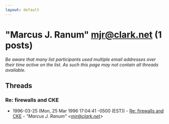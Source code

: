 ```yaml
---
layout: default
---
```


# "Marcus J. Ranum" <mjr@clark.net> (1 posts)

_Be aware that many list participants used multiple email addresses over their time active on the list. As such this page may not contain all threads available._

## Threads

### Re: firewalls and CKE
+ 1996-03-25 (Mon, 25 Mar 1996 17:04:41 -0500 (EST)) - [Re: firewalls and CKE](/archive/1996/03/b03a23026c55e4f72fe0a9d47166e9706b71f8b188ee82f0599e982c2bcb4623) - _"Marcus J. Ranum" \<mjr@clark.net\>_

